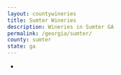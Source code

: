 ```yaml
---
layout: countywineries
title: Sumter Wineries
description: Wineries in Sumter GA
permalink: /georgia/sumter/
county: sumter
state: ga
---
```

-
